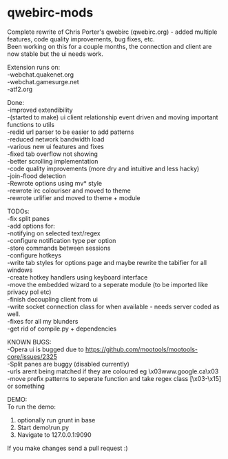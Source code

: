 qwebirc-mods  
=============  

Complete rewrite of Chris Porter's qwebirc (qwebirc.org) - added multiple features, code quality improvements, bug fixes, etc.  
Been working on this for a couple months, the connection and client are now stable but the ui needs work.  
  
Extension runs on:  
    -webchat.quakenet.org  
    -webchat.gamesurge.net  
    -atf2.org  
  
  
Done:  
-improved extendibility  
	-(started to make) ui client relationship event driven and moving important functions to utils  
    	-redid url parser to be easier to add patterns  
        -reduced network bandwidth load  
    -various new ui features and fixes  
	-fixed tab overflow not showing  
    	-better scrolling implementation  
        -code quality improvements (more dry and intuitive and less hacky)  
    -join-flood detection   
    -Rewrote options using mv* style  
-rewrote irc colouriser and moved to theme  
-rewrote urlifier and moved to theme + module  
  
  
TODOs:  
-fix split panes   
-add options for:  
    -notifying on selected text/regex  
        -configure notification type per option  
        -store commands between sessions  
        -configure hotkeys  
        -write tab styles for options page and maybe rewrite the tabifier for all windows  
-create hotkey handlers using keyboard interface  
-move the embedded wizard to a seperate module (to be imported like privacy pol etc)  
-finish decoupling client from ui  
-write socket connection class for when available - needs server coded as well.  
-fixes for all my blunders  
-get rid of compile.py + dependencies  
  
  
KNOWN BUGS:  
-Opera ui is bugged due to https://github.com/mootools/mootools-core/issues/2325  
-Split panes are buggy (disabled currently)  
-urls arent being matched if they are coloured eg \x03www.google.ca\x03  
    -move prefix patterns to seperate function and take regex class [\x03-\x15] or something  


DEMO:  
To run the demo:  
1) optionally run grunt in base  
2) Start demo\run.py  
3) Navigate to 127.0.0.1:9090  
  
If you make changes send a pull request :) 